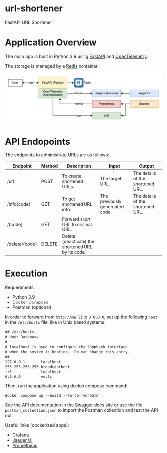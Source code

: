 # url-shortener
FastAPI URL Shortener

# Application Overview

The main app is built in Python 3.9 using [FastAPI](https://fastapi.tiangolo.com/) and [OpenTelemetry](https://opentelemetry.io/).

The storage is managed by a [Redis](https://redis.io) container.

<img title="a title" alt="Alt text" src="./assets/architecture.jpeg">


# API Endopoints

The endpoints to administrate URLs are as follows:

| Endpoint      | Method | Description                                        | Input                           | Output                            |
|---------------|--------|----------------------------------------------------|---------------------------------|-----------------------------------|
| /url          | POST   | To create shortened URLs.                          | The target URL.                 | The details of the shortened URL. |
| /info{code}   | GET    | To get shortened URL info.                         | The previously genereated code. | The details of the shortened URL. |
| /{code}       | GET    | Forward short URL to original URL.                 |                                 |                                   |
| /delete/{code}| DELETE | Delete (deactivate) the shortened URL by its code. |                                 |                                   |


# Execution

Requeriments:
- Python 3.9
- Docker Compose
- Postman (optional)


In order to forward from `http://me.li` to `0.0.0.0`, set up the following `host` in the `/etc/hosts` file, like in Unix based systems:

```console
## /etc/hosts
# Host Database
#
# localhost is used to configure the loopback interface
# when the system is booting.  Do not change this entry.
##
127.0.0.1       localhost
255.255.255.255 broadcasthost
::1             localhost
0.0.0.0         me.li
```

Then, run the application using docker compose command:

```console
docker compose up --build --force-recreate
```

See the API documentation in the [Swagger](http://me.li/docs) docs site or use the file `postman_collection.json` to import the Postman collection and test the API out.

Useful links (dockerized apps):
- [Grafana](http://localhost:3000)
- [Jaeger UI](http://localhost:16686)
- [Prometheus](http://localhost:9090)
